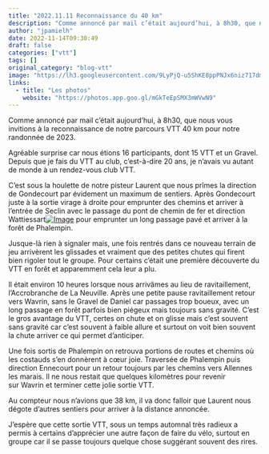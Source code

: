 ```yaml
---
title: "2022.11.11 Reconnaissance du 40 km"
description: "Comme annoncé par mail c’était aujourd’hui, à 8h30, que nous vous invitions à la reconnaissance de notre parcours VTT 40 km pour notre randonnée de 2023."
author: "jpamielh"
date: 2022-11-14T09:30:49
draft: false
categories: ["vtt"]
tags: []
original_category: "blog-vtt"
image: "https://lh3.googleusercontent.com/9LyPjQ-u5ShKE8ppPNJx6niz717dmHyEfXNTIw_h784LbRGJBWAt2gbGH1AzmNN8Vx6xEnBytiMyGtCtJZCYo7m-FN7iBhdd_vF1mjBMbGgu41rKHQ5uaJvBC9tOnHgZcVmwS9JIJvFwFhyH3sv3WKWmh6wWgDAPveIx3eEf1DyX1LfgNRp3LoEZbwQ3EUFYZUEHjeeEw1aj2552473GETxBd9cFi5e6CrNJ7ittj2TtLDlZ1WAs7Wr4hqmhxfXDgkb93LHIrgq_zD1iBNPQXgPVLLXcGljhRzPMvedcEXsYYPR8XmRTifRK06GiBg3Vn5D1MQHzSjLuIkL_O9JYQRz3ALqwiH-LEWjZmCVof4aJlBuZ6x6pJMLhpsEeM0iZfwChrSNYytSvdHQ0dZMSPES9v77Ap4fsYUyy1rlI7undmMqlCCfgYyMODcH2Rf9ibL4fGQa0wbdKq21lW0t-nR4Wm7Zt_gf3veW8B-bueGaM9NfzKy8-1mh_lzY3phiN2iZ4TOazs95y0l9k7KpVcC5izQ8uJn3d9DDBrv5jzkI5wSTjI-BWOwgetO4LY830ZatQnKaF9xaqLBLy6gxEd0t2VbF_OhY4NvkEkWsL-3YeIaDdOocyBS2hRYE6P2R05sxpqDiATobmgrvb8QB5H7MMavYIw-YKQ9YzdDAnMe7m_pFDc7cZ0T9r90ZttkpI5SVqck9QVnbtOC4ISrYfoFr6-F2uR-YiHtNc1fWVZ6i9eNes69yxy8cEKyBp1iRcCJFCc0kK0xUBIMi73HoGL_j1H2touAaHxFOBwWaRYhL2_sYKTUS4S7DyWBbikIMgScu3ylVl1vfcekfU38NH5ZVOGb8tJ8X_vNzcYrl7Z7-KnJ6AtTFgu-QOfB8AFqHGitlTFdZWXGcew8nxylA8VkkWNO3a-NP69H4CXy9DaEkcmBdxQw=w1178-h883-no?authuser=0"
links:
  - title: "Les photos"
    website: "https://photos.app.goo.gl/mGkTeEpSMX3mWVwN9"
---
```


Comme annoncé par mail c’était aujourd’hui, à 8h30, que nous vous invitions à la reconnaissance de notre parcours VTT 40 km pour notre randonnée de 2023.

<!--more-->

Agréable surprise car nous étions 16 participants, dont 15 VTT et un Gravel. Depuis que je fais du VTT au club, c’est-à-dire 20 ans, je n’avais vu autant de monde à un rendez-vous club VTT.

C’est sous la houlette de notre pisteur Laurent que nous prîmes la direction de Gondecourt par&nbsp;évidement un maximum de sentiers. Après Gondecourt juste à la sortie virage à droite pour emprunter des chemins et arriver à l’entrée de Seclin avec le passage du pont de chemin de fer et direction Wattiessart[![Image](https://lh3.googleusercontent.com/pw/AL9nZEXx8CjXQiSZh35VJFERRUi0-eXEIJN7xEYTSzJl2KqeuNOYfYuQbHFr8eBJi72pHnAzL154uNQ4F5rzpNcYKp2ivNJVjGrKu7pIK7cY5Yt3GjLYqg-qTYXPvypIKYxNoS0X1cLsFdv38zTqCAGDC3a0dA=w1178-h883-no?authuser=0)](https://lh3.googleusercontent.com/pw/AL9nZEXx8CjXQiSZh35VJFERRUi0-eXEIJN7xEYTSzJl2KqeuNOYfYuQbHFr8eBJi72pHnAzL154uNQ4F5rzpNcYKp2ivNJVjGrKu7pIK7cY5Yt3GjLYqg-qTYXPvypIKYxNoS0X1cLsFdv38zTqCAGDC3a0dA=w1178-h883-no?authuser=0) pour emprunter un long passage pavé et arriver à la forêt de Phalempin.

Jusque-là rien à signaler mais, une fois rentrés dans ce nouveau terrain de jeu arrivèrent les&nbsp;glissades et vraiment que des petites chutes qui firent bien rigoler tout le groupe. Pour certains c’était une première découverte du VTT en forêt et apparemment cela leur a plu.

Il était environ 10 heures lorsque nous arrivâmes au lieu de ravitaillement, l’Accrobranche de La Neuville. Après une petite pause ravitaillement retour vers Wavrin, sans le Gravel de Daniel car&nbsp;passages trop boueux, avec un long passage en forêt parfois bien piégeux mais toujours sans&nbsp;gravité. C’est le gros avantage du VTT, certes on chute et on glisse mais c’est souvent sans gravité car c’est souvent à faible allure et surtout on voit bien souvent la chute arriver ce qui permet&nbsp;d’anticiper.

Une fois sortis de Phalempin on retrouva portions de routes et chemins où les costauds s’en donnèrent à cœur joie. Traversée de Phalempin puis direction Ennecourt pour un retour toujours par les chemins vers Allennes les marais. Il ne nous restait que quelques kilomètres pour revenir sur&nbsp;Wavrin et terminer cette jolie sortie VTT.

Au compteur nous n’avions que 38 km, il va donc falloir que Laurent nous dégote d’autres sentiers pour arriver à la distance annoncée.

J’espère que cette sortie VTT, sous un temps automnal très radieux a permis à certains d’apprécier une autre façon de faire du vélo, surtout en groupe car il se passe toujours quelque chose suggérant souvent des rires.